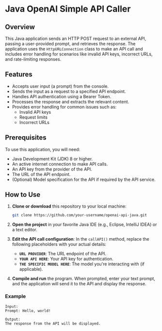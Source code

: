 # Java OpenAI Simple API Caller

## Overview

This Java application sends an HTTP POST request to an external API, passing a user-provided prompt, and retrieves the response. The application uses the `HttpURLConnection` class to make an API call and includes error handling for scenarios like invalid API keys, incorrect URLs, and rate-limiting responses.

## Features

- Accepts user input (a prompt) from the console.
- Sends the input as a request to a specified API endpoint.
- Handles API authentication using a Bearer Token.
- Processes the response and extracts the relevant content.
- Provides error handling for common issues such as:
  - Invalid API keys
  - Request limits
  - Incorrect URLs

## Prerequisites

To use this application, you will need:

- Java Development Kit (JDK) 8 or higher.
- An active internet connection to make API calls.
- An API key from the provider of the API.
- The URL of the API endpoint.
- (Optional) Model specification for the API if required by the API service.

## How to Use

1. **Clone or download** this repository to your local machine:
    ```bash
    git clone https://github.com/your-username/openai-api-java.git
    ```
2. **Open the project** in your favorite Java IDE (e.g., Eclipse, IntelliJ IDEA) or a text editor.

3. **Edit the API call configuration**:
   In the `callAPI()` method, replace the following placeholders with your actual details:
   - **`URL PROVIDER`**: The URL endpoint of the API.
   - **`YOUR API HERE`**: Your API key for authentication.
   - **`THE SPECIFIC MODEL HERE`**: The model you're interacting with (if applicable).

4. **Compile and run** the program. When prompted, enter your text prompt, and the application will send it to the API and display the response.

### Example

```text
Input:
Prompt: Hello, world!

Output:
The response from the API will be displayed.
